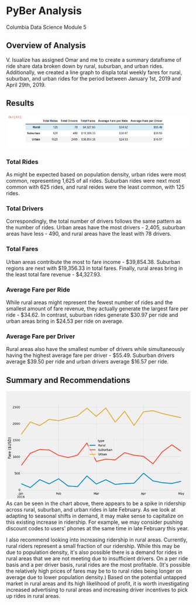 # PyBer Analysis
Columbia Data Science Module 5

## Overview of Analysis
V. Isualize has assigned Omar and me to create a summary dataframe of ride share data broken down by rural, suburban, and urban rides. Additionally, we created a line graph to displa total weekly fares for rural, suburban, and urban rides for the period between January 1st, 2019 and April 29th, 2019. 

## Results
![deliverable_1_summary_table.PNG](Resources/deliverable_1_summary_table.PNG) 

### Total Rides
As might be expected based on population density, urban rides were most common, representing 1,625 of all rides. Suburban rides were next most common with 625 rides, and rural reides were the least common, with 125 rides. 

### Total Drivers
Correspondingly, the total number of drivers follows the same pattern as the number of rides. Urban areas have the most drivers - 2,405, suburban areas have less - 490, and rural areas have the least with 78 drivers. 

### Total Fares
Urban areas contribute the most to fare income - $39,854.38. Suburban regions are next with $19,356.33 in total fares. Finally, rural areas bring in the least total fare revenue - $4,327.93. 

### Average Fare per Ride
While rural areas might represent the fewest number of rides and the smallest amount of fare revenue, they actually generate the largest fare per ride - $34.62. In contrast, suburban rides generate $30.97 per ride and urban areas bring in $24.53 per ride on average. 

### Average Fare per Driver
Rural areas also have the smallest number of drivers while simultaneously having the highest average fare per driver - $55.49. Suburban drivers average $39.50 per ride and urban drivers average $16.57 per ride.

## Summary and Recommendations

![deliverable_2_annotated_chart.png](Resources/deliverable_2_annotated_chart.png) 
As can be seen in the chart above, there appears to be a spike in ridership across rural, suburban, and urban rides in late February. As we look at adapting to seasonal shifts in demand, it may make sense to capitalize on this existing increase in ridership. For example, we may consider pushing discount codes to users' phones at the same time in late February this year. 

I also recommend looking into increasing ridership in rural areas. Currently, rural riders represent a small fraction of our ridership. While this may be due to population density, it's also possible there is a demand for rides in rural areas that we are not meeting due to insufficient drivers. On a per ride basis and a per driver basis, rural rides are the most profitable. (It's possible the relatively high prices of fares may be to to rural rides being longer on average due to lower population density.) Based on the potential untapped market in rural areas and its high likelihood of profit, it is worth investigating increased advertising to rural areas and increasing driver incentives to pick up rides in rural areas. 
